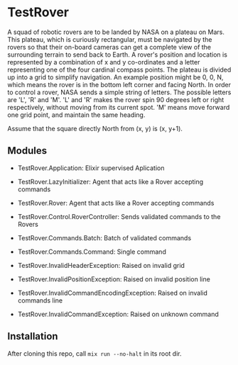 # TestRover

A squad of robotic rovers are to be landed by NASA on a plateau on
Mars. This plateau, which is curiously rectangular, must be navigated
by the rovers so that their on-board cameras can get a complete view
of the surrounding terrain to send back to Earth.
A rover's position and location is represented by a combination of x
and y co-ordinates and a letter representing one of the four cardinal
compass points. The plateau is divided up into a grid to simplify
navigation. An example position might be 0, 0, N, which means the
rover is in the bottom left corner and facing North.
In order to control a rover, NASA sends a simple string of letters.
The possible letters are 'L', 'R' and 'M'. 'L' and 'R' makes the
rover spin 90 degrees left or right respectively, without moving from
its current spot. 'M' means move forward one grid point, and maintain
the same heading.

Assume that the square directly North from (x, y) is (x, y+1).

## Modules

* TestRover.Application: Elixir supervised Aplication

* TestRover.LazyInitializer: Agent that acts like a Rover accepting commands
* TestRover.Rover: Agent that acts like a Rover accepting commands

* TestRover.Control.RoverController: Sends validated commands to the Rovers 

* TestRover.Commands.Batch: Batch of validated commands
* TestRover.Commands.Command: Single command

* TestRover.InvalidHeaderException: Raised on invalid grid
* TestRover.InvalidPositionException: Raised on invalid position line
* TestRover.InvalidCommandEncodingException: Raised on invalid commands line
* TestRover.InvalidCommandException: Raised on unknown command

## Installation

After cloning this repo, call `mix run --no-halt` in its root dir.


